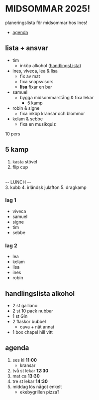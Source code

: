 # MIDSOMMAR 2025!
planeringslista för midsommar hos Ines! 
- [agenda](#agenda)

## lista + ansvar
- tim
    - inköp alkohol ([handlingsLista](#handlingslista-alkohol))
- ines, viveca, lea & lisa
    - fix av mat
    - fixa snapsvisors
    - **lisa** fixar en bar
- samuel
    - bygga midsommarstång & fixa lekar
        - [5 kamp](#5-kamp)
- robin & signe
    - fixa inköp kransar och blommor
- kelam & sebbe
    -  fixa en musikquiz 

10 pers

## 5 kamp
1. kasta stövel
2. flip cup 
<br>
-- LUNCH --
<br>
3. kubb
4. irländsk julafton
5. dragkamp

### lag 1
- viveca
- samuel
- signe
- tim
- sebbe

### lag 2
- lea
- kelam
- lisa
- ines
- robin

## handlingslista alkohol
- 2 st galliano
- 2 st 10 pack nubbar
- 1 st Gin
- 2 flaskor bubbel
    - cava + nåt annat
- 1 box chapel hill vitt

## agenda

1. ses kl **11:00**
    - kransar
2. två st lekar **12:30**
3. mat ca **13:30**
4. tre st lekar **14:30**
5. middag lös något enkelt
    - ekebygrillen pizza?
